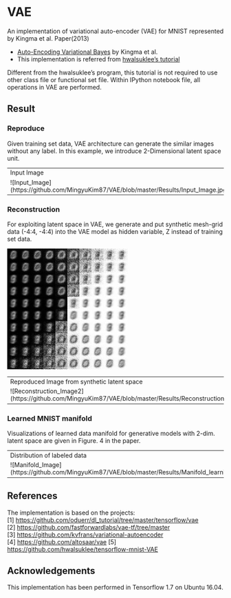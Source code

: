 # VAE

An implementation of variational auto-encoder (VAE) for MNIST represented by Kingma et al. Paper(2013)
* [Auto-Encoding Variational Bayes](https://arxiv.org/pdf/1312.6114) by Kingma et al. 
* This implementation is referred from [hwalsuklee’s tutorial](https://github.com/hwalsuklee/tensorflow-mnist-VAE)

Different from the hwalsuklee’s program, this tutorial is not required to use other class file or functional set file. 
Within IPython notebook file, all operations in VAE are performed.

## Result
### Reproduce

Given training set data, VAE architecture can generate the similar images without any label. 
In this example, we introduce 2-Dimensional latent space unit. 

<table align = ‘center’>
<tr align = ‘center’>
<td> Input Image </td>
<td> Reproduced Image </td>
</tr>
<tr>
  <td>![Input_Image](https://github.com/MingyuKim87/VAE/blob/master/Results/Input_Image.jpg)
  <td>![Reconstruction_Image](https://github.com/MingyuKim87/VAE/blob/master/Results/Reconstruction_1.gif)
</tr>
</table>

### Reconstruction

For exploiting latent space in VAE, we generate and put synthetic mesh-grid data (-4:4, -4:4) into the VAE model as hidden variable, Z instead of training set data. 

![Reconstruction_Image2](https://github.com/MingyuKim87/VAE/blob/master/Results/Reconstruction_2.gif)

<table align = ‘center’>
<tr align = ‘center’>
<td> Reproduced Image from synthetic latent space </td>
</tr>
<tr>
  <td>![Reconstruction_Image2](https://github.com/MingyuKim87/VAE/blob/master/Results/Reconstruction_2.gif)
</tr>
</table>

### Learned MNIST manifold

Visualizations of learned data manifold for generative models with 2-dim. latent space are given in Figure. 4 in the paper.  


<table align = ‘center’>
<tr align = ‘center’>
<td> Distribution of labeled data </td>
</tr>
<tr>
  <td>![Manifold_Image](https://github.com/MingyuKim87/VAE/blob/master/Results/Manifold_learning.gif)
</tr>
</table>

## References
The implementation is based on the projects:  
[1] https://github.com/oduerr/dl_tutorial/tree/master/tensorflow/vae  
[2] https://github.com/fastforwardlabs/vae-tf/tree/master  
[3] https://github.com/kvfrans/variational-autoencoder  
[4] https://github.com/altosaar/vae
[5] https://github.com/hwalsuklee/tensorflow-mnist-VAE

## Acknowledgements
This implementation has been performed in Tensorflow 1.7 on Ubuntu 16.04.

